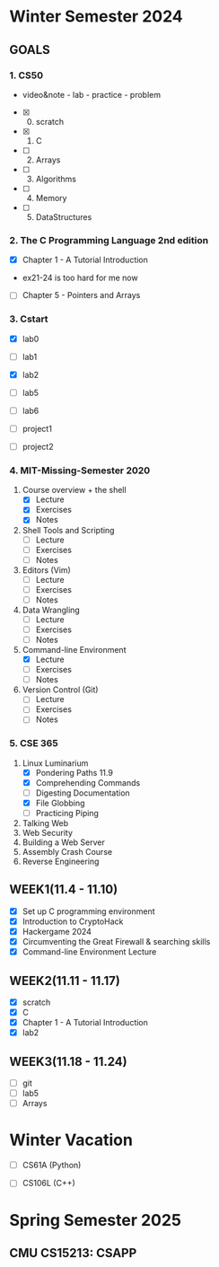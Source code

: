 # Winter Semester 2024
## GOALS
### 1. CS50 
- video&note - lab - practice - problem
- [x] 0. scratch
- [x] 1. C
- [ ] 2. Arrays
- [ ] 3. Algorithms
- [ ] 4. Memory
- [ ] 5. DataStructures
### 2. The C Programming Language 2nd edition
- [x] Chapter 1 - A Tutorial Introduction
- ex21-24 is too hard for me now
- [ ] Chapter 5 - Pointers and Arrays

### 3. Cstart
- [x] lab0
- [ ] lab1
- [x] lab2
- [ ] lab5
- [ ] lab6

- [ ] project1
- [ ] project2
### 4. MIT-Missing-Semester 2020
1. Course overview + the shell
	- [x] Lecture
	- [x] Exercises
	- [x] Notes
2. Shell Tools and Scripting
	- [ ] Lecture
	- [ ] Exercises
	- [ ] Notes
3. Editors (Vim)
	- [ ] Lecture
	- [ ] Exercises
	- [ ] Notes
4. Data Wrangling
	- [ ] Lecture
	- [ ] Exercises
	- [ ] Notes
5. Command-line Environment
	- [x] Lecture
	- [ ] Exercises
	- [ ] Notes
6. Version Control (Git)
	- [ ] Lecture
	- [ ] Exercises
	- [ ] Notes

### 5. CSE 365
1. Linux Luminarium
	- [x] Pondering Paths 11.9
	- [x] Comprehending Commands
	- [ ] Digesting Documentation
	- [x] File Globbing
	- [ ] Practicing Piping
2. Talking Web
3. Web Security
4. Building a Web Server
5. Assembly Crash Course
6. Reverse Engineering

## WEEK1(11.4 - 11.10)
- [x] Set up C programming environment
- [x] Introduction to CryptoHack
- [x] Hackergame 2024
- [x] Circumventing the Great Firewall & searching skills
- [x] Command-line Environment Lecture

## WEEK2(11.11 - 11.17)
- [x] scratch
- [x] C
- [x] Chapter 1 - A Tutorial Introduction
- [x] lab2

## WEEK3(11.18 - 11.24)
- [ ] git
- [ ] lab5
- [ ] Arrays

# Winter Vacation
- [ ] CS61A (Python)
- [ ] CS106L (C++)



# Spring Semester 2025

## CMU CS15213: CSAPP
